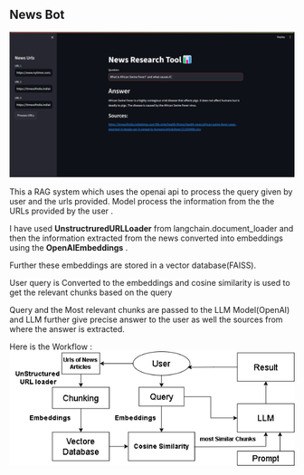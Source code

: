 ## News Bot 
![NewsBot_GUI](images/NewsResearchbot.png)

This a RAG system which uses the openai api to process the query given by user and the urls provided.
Model process the information from the the URLs provided by the user . 

I have used **UnstructruredURLLoader** from langchain.document_loader and then the information extracted from the news converted into embeddings using the **OpenAIEmbeddings** .

Further these embeddings are stored in a vector database(FAISS).

User query is Converted to the embeddings and  cosine similarity is used to get the relevant chunks based on the query

Query and the Most relevant chunks are passed to the LLM Model(OpenAI) and LLM further give precise answer to the user as well the sources from where the answer is extracted. 

Here is the Workflow :
![workflow](images/workflow_Newsbot.png)




